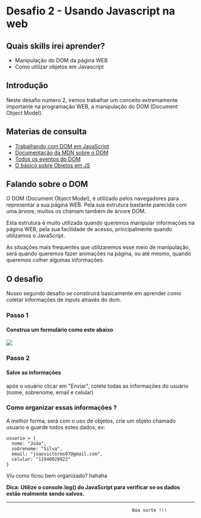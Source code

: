 <h1>Desafio 2 - Usando Javascript na web</h1>

<h2> Quais skills irei aprender? </h2>

<ul>
  <li> Manipulação do DOM da página WEB </li>
  <li> Como utilizar objetos em Javascript </li>
</ul>

<h2> Introdução </h2>

<p>
  Neste desafio número 2, iremos trabalhar um conceito extremamente importante na programação WEB, a manipulação do DOM (Document Object Model).
 </p>
 
 <h2> Materias de consulta </h3>

<ul>
  <li>
   <a href="https://www.devmedia.com.br/trabalhando-com-dom-em-javascript/29039"> Trabalhando com DOM em JavaScript </a>
  </li>
  
  <li> 
    <a href="https://developer.mozilla.org/pt-BR/docs/DOM/Referencia_do_DOM"> Documentação da MDN sobre o DOM </a>
  </li>
  
  <li> 
    <a href="https://www.w3schools.com/jsref/dom_obj_event.asp"> Todos os eventos do DOM </a>
  </li>
  
  <li> 
    <a href="https://developer.mozilla.org/pt-BR/docs/Aprender/JavaScript/Objetos/B%C3%A1sico"> O básico sobre Objetos em JS </a>
  </li>
  
</ul>
 
 <h2> Falando sobre o DOM </h2>

<p>
   O DOM (Document Object Model), é utilizado pelos navegadores para representar a sua página WEB. Pela sua estrutura bastante parecida com uma árvore, muitos os chamam também de árvore DOM.
  
  Esta estrutura é muito utilizada quando queremos manipular informações na página WEB, pela sua facilidade de acesso, principalmente quando utilizamos o JavaScript.
  
  As situações mais frequentes que utilizaremos esse meio de manipulação, será quando queremos fazer animações na página, ou até mesmo, quando queremos colher algumas informações.
 </p>

<h2> O desafio </h2>

<p>
   Nosso segundo desafio se constiruirá basicamente em aprender como coletar informações de inputs através do dom.
</p>

<h3> Passo 1 </h3>

<h4> Construa um formulário como este abaixo </h4>

<img src="https://i.imgur.com/pzqkql2.png">

<h3> Passo 2 </h3>

<h4> Salve as informações </h4>

<p>
   após o usuário clicar em "Enviar", colete todas as informações do usuário (nome, sobrenome, email e celular)
</p>

<h3> Como organizar essas informações ? </h3>

<p>
   A melhor forma, será com o uso de objetos, crie um objeto chamado usuario e guarde todos estes dados, ex:
</p>

```
usuario = {
  nome: "João",
  sobrenome: "Silva",
  email: "joaovictorms07@gmail.com",
  celular: "11940028922"
}
```
 
<p>
   Viu como ficou bem organizado? hahaha
</p>

<strong> Dica: Utilize o console.log() do JavaScript para verificar se os dados estão realmente sendo salvos. </strong>

---------------------------------------------------------------------------------------------------------------------------------------
                                                   Boa sorte !!!
  
